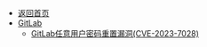 - [返回首页](/)
- [GitLab](GitLab/)
  - [GitLab任意用户密码重置漏洞(CVE-2023-7028)](GitLab/GitLab任意用户密码重置漏洞(CVE-2023-7028).md)
